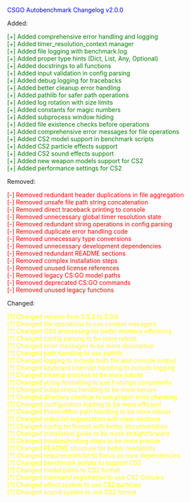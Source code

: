 <span style="color: blue;">CSGO Autobenchmark Changelog v2.0.0</span>

Added:

<span style="color: green;">[+] Added comprehensive error handling and logging</span><br>
<span style="color: green;">[+] Added timer_resolution_context manager</span><br>
<span style="color: green;">[+] Added file logging with benchmark.log</span><br>
<span style="color: green;">[+] Added proper type hints (Dict, List, Any, Optional)</span><br>
<span style="color: green;">[+] Added docstrings to all functions</span><br>
<span style="color: green;">[+] Added input validation in config parsing</span><br>
<span style="color: green;">[+] Added debug logging for tracebacks</span><br>
<span style="color: green;">[+] Added better cleanup error handling</span><br>
<span style="color: green;">[+] Added pathlib for safer path operations</span><br>
<span style="color: green;">[+] Added log rotation with size limits</span><br>
<span style="color: green;">[+] Added constants for magic numbers</span><br>
<span style="color: green;">[+] Added subprocess window hiding</span><br>
<span style="color: green;">[+] Added file existence checks before operations</span><br>
<span style="color: green;">[+] Added comprehensive error messages for file operations</span><br>
<span style="color: green;">[+] Added CS2 model support in benchmark scripts</span><br>
<span style="color: green;">[+] Added CS2 particle effects support</span><br>
<span style="color: green;">[+] Added CS2 sound effects support</span><br>
<span style="color: green;">[+] Added new weapon models support for CS2</span><br>
<span style="color: green;">[+] Added performance settings for CS2</span><br>

Removed:

<span style="color: red;">[-] Removed redundant header duplications in file aggregation</span><br>
<span style="color: red;">[-] Removed unsafe file path string concatenation</span><br>
<span style="color: red;">[-] Removed direct traceback printing to console</span><br>
<span style="color: red;">[-] Removed unnecessary global timer resolution state</span><br>
<span style="color: red;">[-] Removed redundant string operations in config parsing</span><br>
<span style="color: red;">[-] Removed duplicate error handling code</span><br>
<span style="color: red;">[-] Removed unnecessary type conversions</span><br>
<span style="color: red;">[-] Removed unnecessary development dependencies</span><br>
<span style="color: red;">[-] Removed redundant README sections</span><br>
<span style="color: red;">[-] Removed complex installation steps</span><br>
<span style="color: red;">[-] Removed unused license references</span><br>
<span style="color: red;">[-] Removed legacy CS:GO model paths</span><br>
<span style="color: red;">[-] Removed deprecated CS:GO commands</span><br>
<span style="color: red;">[-] Removed unused legacy functions</span><br>

Changed:

<span style="color: yellow;">[?] Changed version from 0.5.2 to 2.0.0</span><br>
<span style="color: yellow;">[?] Changed file operations to use context managers</span><br>
<span style="color: yellow;">[?] Changed CSV processing for better memory efficiency</span><br>
<span style="color: yellow;">[?] Changed config parsing to be more robust</span><br>
<span style="color: yellow;">[?] Changed error messages to be more descriptive</span><br>
<span style="color: yellow;">[?] Changed path handling to use pathlib</span><br>
<span style="color: yellow;">[?] Changed logging to include both file and console output</span><br>
<span style="color: yellow;">[?] Changed keyboard interrupt handling to include logging</span><br>
<span style="color: yellow;">[?] Changed cleanup process to be more robust</span><br>
<span style="color: yellow;">[?] Changed string formatting to use f-strings consistently</span><br>
<span style="color: yellow;">[?] Changed subprocess handling to be more secure</span><br>
<span style="color: yellow;">[?] Changed directory creation to use proper error checking</span><br>
<span style="color: yellow;">[?] Changed configuration loading to be more efficient</span><br>
<span style="color: yellow;">[?] Changed PresentMon path handling to be more robust</span><br>
<span style="color: yellow;">[?] Changed video.txt organization with clear sections</span><br>
<span style="color: yellow;">[?] Changed config.txt format with better documentation</span><br>
<span style="color: yellow;">[?] Changed installation guide to be more straightforward</span><br>
<span style="color: yellow;">[?] Changed troubleshooting steps to be more precise</span><br>
<span style="color: yellow;">[?] Changed README structure for better readability</span><br>
<span style="color: yellow;">[?] Changed requirements.txt to focus on core dependencies</span><br>
<span style="color: yellow;">[?] Changed benchmark scripts to support CS2</span><br>
<span style="color: yellow;">[?] Changed model paths to CS2 format</span><br>
<span style="color: yellow;">[?] Changed command registration to use CS2 Convars</span><br>
<span style="color: yellow;">[?] Changed effect system to use CS2 particles</span><br>
<span style="color: yellow;">[?] Changed sound system to use CS2 format</span><br>